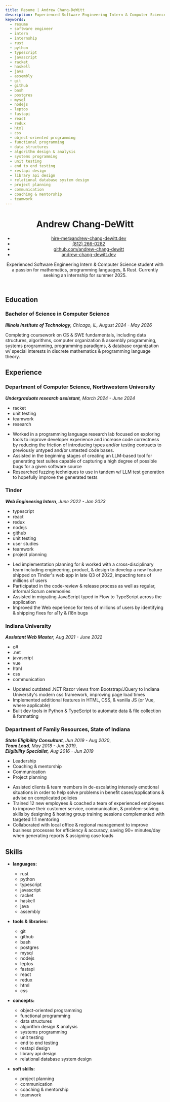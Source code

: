 ```yaml
---
title: Resume | Andrew Chang-DeWitt
description: Experienced Software Engineering Intern & Computer Science student with a passion for mathematics, programming languages, & Rust. Currently seeking an internship for summer 2025.
keywords:
  - resume
  - software engineer
  - intern
  - internship
  - rust
  - python
  - typescript
  - javascript
  - racket
  - haskell
  - java
  - assembly
  - git
  - github
  - bash
  - postgres
  - mysql
  - nodejs
  - leptos
  - fastapi
  - react
  - redux
  - html
  - css
  - object-oriented programming
  - functional programming
  - data structures
  - algorithm design & analysis
  - systems programming
  - unit testing
  - end to end testing
  - restapi design
  - library api design
  - relational database system design
  - project planning
  - communication
  - coaching & mentorship
  - teamwork
---
```


<header>

<!-- NOTE: using U+2011 non breaking hyphen below to discourage wrapping at
     hyphen in Chang-DeWitt. Can also be specified using &#x2011 or &#8209
-->

# Andrew Chang‑DeWitt

<span class="contact-list">

- [hire-me@andrew-chang-dewitt.dev](mailto:hire-me@andrew-chang-dewitt.dev)
- [(812) 266-0282](tel:+01-8122660282)
- [github.com/andrew-chang-dewitt](https://github.com/andrew-chang-dewitt)
- [andrew-chang-dewitt.dev](https://andrew-chang-dewitt.dev)

</span>

Experienced Software Engineering Intern & Computer Science student with a passion for mathematics, programming languages, & Rust. Currently seeking an internship for summer 2025.

</header>
<section id="education">

## Education

<section>

### Bachelor of Science in Computer Science

<div>
<div>

_**Illinois Institute of Technology**, Chicago, IL, August 2024 - May 2026_

</div>
<div>

Completing coursework on CS & SWE fundamentals, including data structures, algorithms, computer organization & assembly programming, systems programming, programming paradigms, & database organization w/ special interests in discrete mathematics & programming language theory.

</div>
</div>

</section>
</section>
<section id="experience">

## Experience

<section>

### Department of Computer Science, Northwestern University

<div>
<div>

_**Undergraduate research assistant**, March 2024 - June 2024_

<span class="skills-list">

- racket
- unit testing
- teamwork
- research

</span>
</div>
<div>

- Worked in a programming language research lab focused on exploring tools to improve developer experience and increase code correctness by reducing the friction of introducing types and/or testing contracts to previously untyped and/or untested code bases.
- Assisted in the beginning stages of creating an LLM-based tool for generating test suites capable of capturing a high degree of possible bugs for a given software source
- Researched fuzzing techniques to use in tandem w/ LLM test generation to hopefully improve the generated tests

</div>
</section>
<section>

### Tinder

<div>
<div>

_**Web Engineering Intern**, June 2022 - Jan 2023_

<span class="skills-list">

- typescript
- react
- redux
- nodejs
- github
- unit testing
- user studies
- teamwork
- project planning

</span>
</div>
<div>

- Led implementation planning for & worked with a cross-disciplinary team including engineering, product, & design to develop a new feature shipped on Tinder's web app in late Q3 of 2022, impacting tens of millions of users
- Participated in the code-review &amp; release process as well as regular, informal Scrum ceremonies
- Assisted in migrating JavaScript typed in Flow to TypeScript across the application
- Improved the Web experience for tens of millions of users by identifying & shipping fixes for a11y & i18n bugs

</div>
</section>
<section>

### Indiana University

<div>
<div>

_**Assistant Web Master**, Aug 2021 - June 2022_

<span class="skills-list">

- c#
- .net
- javascript
- vue
- html
- css
- communication

</span>
</div>
<div>

- Updated outdated .NET Razor views from Bootstrap/JQuery to Indiana University's modern css framework, improving page load times
- Implemented additional features in HTML, CSS, & vanilla JS (or Vue, where applicable)
- Built dev tools in Python & TypeScript to automate data & file collection & formatting

</div>
</div>
</section>
<!-- NOTE: not sure this should be included...
           pro: it serves great purpose to showcase soft skills, but not much otherwise
           con: it draws attention to me being an atypical student/intern/applicant in a way that may not be seen positively
           -->
<section>

### Department of Family Resources, State of Indiana

<div>
<div>

_**State Eligibility Consultant**, Jun 2019 - Aug 2020_,<br />
_**Team Lead**, May 2018 - Jun 2019_,<br />
_**Eligibility Specialist**, Aug 2016 - Jun 2019_

<span class="skills-list">

- Leadership
- Coaching & mentorship
- Communication
- Project planning

</span>
</div>
<div>

- Assisted clients & team members in de-escalating intensely emotional situations in order to help solve problems in benefit cases/applications & advise on complicated policies
- Trained 12 new employees & coached a team of experienced employees to improve their customer service, communication, & problem-solving skills by designing & hosting group training sessions complemented with targeted 1:1 mentoring
- Collaborated with local office & regional management to improve business processes for efficiency & accuracy, saving 90+ minutes/day when generating reports & assigning case loads

</div>
</section>
<!---->
</section>
<aside id="skills">

## Skills

- **languages:**
  <span class="skills-list">

  - rust
  - python
  - typescript
  - javascript
  - racket
  - haskell
  - java
  - assembly

  </span>

- **tools & libraries:**
  <span class="skills-list">

  - git
  - github
  - bash
  - postgres
  - mysql
  - nodejs
  - leptos
  - fastapi
  - react
  - redux
  - html
  - css

  </span>

- **concepts:**
  <span class="skills-list">

  - object-oriented programming
  - functional programming
  - data structures
  - algorithm design & analysis
  - systems programming
  - unit testing
  - end to end testing
  - restapi design
  - library api design
  - relational database system design

  </span>

- **soft skills:**
  <span class="skills-list">

  - project planning
  - communication
  - coaching & mentorship
  - teamwork

  </span>

</aside>
